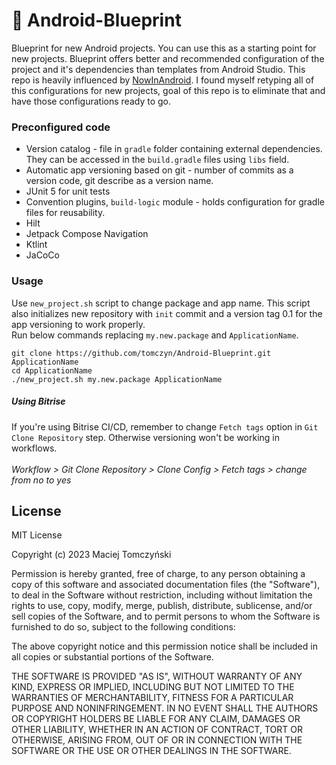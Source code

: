 # 📃 Android-Blueprint
Blueprint for new Android projects. You can use this as a starting point for new projects. Blueprint offers better and recommended configuration of the project and it's dependencies than templates from Android Studio.
This repo is heavily influenced by [NowInAndroid](https://github.com/android/nowinandroid). I found myself retyping all of this configurations for new projects, goal of this repo is to eliminate that and have those configurations ready to go.

### Preconfigured code
- Version catalog - file in `gradle` folder containing external dependencies. They can be accessed in the `build.gradle` files using `libs` field.
- Automatic app versioning based on git - number of commits as a version code, git describe as a version name.
- JUnit 5 for unit tests
- Convention plugins, `build-logic` module - holds configuration for gradle files for reusability.
- Hilt
- Jetpack Compose Navigation
- Ktlint
- JaCoCo

### Usage
Use `new_project.sh` script to change package and app name. This script also initializes new repository with `init` commit and a version tag 0.1 for the app versioning to work properly.<br />
Run below commands replacing `my.new.package` and `ApplicationName`.
```
git clone https://github.com/tomczyn/Android-Blueprint.git ApplicationName
cd ApplicationName
./new_project.sh my.new.package ApplicationName
```

##### Using Bitrise

If you're using Bitrise CI/CD, remember to change `Fetch tags` option in `Git Clone Repository` step. Otherwise versioning won't be working in workflows.<br /><br />
*Workflow > Git Clone Repository > Clone Config > Fetch tags > change from no to yes*

## License
MIT License

Copyright (c) 2023 Maciej Tomczyński

Permission is hereby granted, free of charge, to any person obtaining a copy
of this software and associated documentation files (the "Software"), to deal
in the Software without restriction, including without limitation the rights
to use, copy, modify, merge, publish, distribute, sublicense, and/or sell
copies of the Software, and to permit persons to whom the Software is
furnished to do so, subject to the following conditions:

The above copyright notice and this permission notice shall be included in all
copies or substantial portions of the Software.

THE SOFTWARE IS PROVIDED "AS IS", WITHOUT WARRANTY OF ANY KIND, EXPRESS OR
IMPLIED, INCLUDING BUT NOT LIMITED TO THE WARRANTIES OF MERCHANTABILITY,
FITNESS FOR A PARTICULAR PURPOSE AND NONINFRINGEMENT. IN NO EVENT SHALL THE
AUTHORS OR COPYRIGHT HOLDERS BE LIABLE FOR ANY CLAIM, DAMAGES OR OTHER
LIABILITY, WHETHER IN AN ACTION OF CONTRACT, TORT OR OTHERWISE, ARISING FROM,
OUT OF OR IN CONNECTION WITH THE SOFTWARE OR THE USE OR OTHER DEALINGS IN THE
SOFTWARE.
